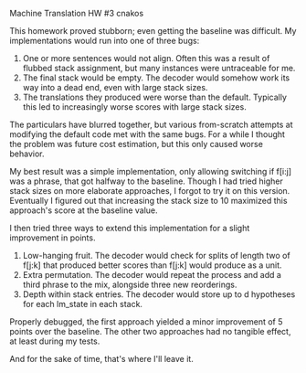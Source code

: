 Machine Translation HW #3
cnakos

This homework proved stubborn; even getting the baseline was difficult.  My implementations would run into one of three bugs:
1) One or more sentences would not align.  Often this was a result of flubbed stack assignment, but many instances were untraceable for me.
2) The final stack would be empty.  The decoder would somehow work its way into a dead end, even with large stack sizes.
3) The translations they produced were worse than the default.  Typically this led to increasingly worse scores with large stack sizes.

The particulars have blurred together, but various from-scratch attempts at modifying the default code met with the same bugs.
For a while I thought the problem was future cost estimation, but this only caused worse behavior.

My best result was a simple implementation, only allowing switching if f[i:j] was a phrase, that got halfway to the baseline.
Though I had tried higher stack sizes on more elaborate approaches, I forgot to try it on this version.
Eventually I figured out that increasing the stack size to 10 maximized this approach's score at the baseline value.

I then tried three ways to extend this implementation for a slight improvement in points.
1) Low-hanging fruit.  The decoder would check for splits of length two of f[j:k] that produced better scores than f[j:k] would produce as a unit.
2) Extra permutation.  The decoder would repeat the process and add a third phrase to the mix, alongside three new reorderings.
3) Depth within stack entries.  The decoder would store up to d hypotheses for each lm_state in each stack.

Properly debugged, the first approach yielded a minor improvement of 5 points over the baseline.
The other two approaches had no tangible effect, at least during my tests.

And for the sake of time, that's where I'll leave it.